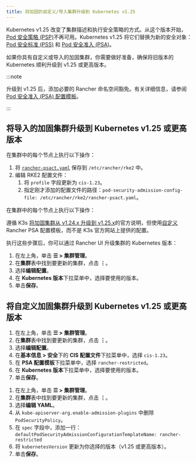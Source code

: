 ```yaml
---
title: 将加固的自定义/导入集群升级到 Kubernetes v1.25
---
```


Kubernetes v1.25 改变了集群描述和执行安全策略的方式。从这个版本开始，[Pod 安全策略 (PSP)](https://kubernetes.io/docs/concepts/security/pod-security-policy/)不再可用。Kubernetes v1.25 将它们替换为新的安全对象：[Pod 安全标准 (PSS)](https://kubernetes.io/docs/concepts/security/pod-security-standards/) 和 [Pod 安全准入 (PSA)](https://kubernetes.io/docs/concepts/security/pod-security-admission/)。

如果你具有自定义或导入的加固集群，你需要做好准备，确保将旧版本的 Kubernetes 顺利升级到 v1.25 或更高版本。

:::note

升级到 v1.25 后，添加必要的 Rancher 命名空间豁免。有关详细信息，请参阅 [Pod 安全准入 (PSA) 配置模板](../psact.md#豁免必须的-rancher-命名空间)。

:::

## 将导入的加固集群升级到 Kubernetes v1.25 或更高版本

<Tabs groupId="k8s-distro">
<TabItem value="RKE2" default>

在集群中的每个节点上执行以下操作：
1. 将 [`rancher-psact.yaml`](./rancher-psact.yaml) 保存到 `/etc/rancher/rke2` 中。
1. 编辑 RKE2 配置文件：
   1. 将 `profile` 字段更新为 `cis-1.23`。
   1. 指定刚才添加的配置文件的路径：`pod-security-admission-config-file: /etc/rancher/rke2/rancher-psact.yaml`。

</TabItem>
<TabItem value="K3s">

在集群中的每个节点上执行以下操作：

遵循 K3s [将加固集群从 v1.24.x 升级到 v1.25.x](https://docs.k3s.io/known-issues#hardened-125)的官方说明，但使用[自定义](./rancher-psact.yaml)Rancher PSA 配置模板，而不是 K3s 官方网站上提供的配置。
</TabItem>
</Tabs>

执行这些步骤后，你可以通过 Rancher UI 升级集群的 Kubernetes 版本：

1. 在左上角，单击 **☰ > 集群管理**。
1. 在**集群**表中找到要更新的集群，点击 **⋮**。
1. 选择**编辑配置**。
1. 在 **Kubernetes 版本**下拉菜单中，选择要使用的版本。
1. 单击**保存**。

## 将自定义加固集群升级到 Kubernetes v1.25 或更高版本

<Tabs groupId="k8s-distro">
<TabItem value="RKE2" default>

1. 在左上角，单击 **☰ > 集群管理**。
1. 在**集群**表中找到要更新的集群，点击 **⋮**。
1. 选择**编辑配置**。
1. 在**基本信息 > 安全**下的 **CIS 配置文件**下拉菜单中，选择 `cis-1.23`。
1. 在 **PSA 配置模板**下拉菜单中，选择 `rancher-restricted`。
1. 在 **Kubernetes 版本**下拉菜单中，选择要使用的版本。
1. 单击**保存**。

</TabItem>
<TabItem value="K3s">

1. 在左上角，单击 **☰ > 集群管理**。
1. 在**集群**表中找到要更新的集群，点击 **⋮**。
1. 选择**编辑 YAML**。
1. 从 `kube-apiserver-arg.enable-admission-plugins` 中删除 `PodSecurityPolicy`。
1. 在 `spec` 字段中，添加一行：`defaultPodSecurityAdmissionConfigurationTemplateName: rancher-restricted`
1. 将 `kubernetesVersion` 更新为你选择的版本（v1.25 或更高版本）。
1. 单击**保存**。

</TabItem>
</Tabs>
